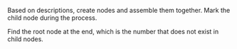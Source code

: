 
Based on descriptions, create nodes and assemble them together. Mark the child node during the process.     

Find the root node at the end, which is the number that does not exist in child nodes.

 
